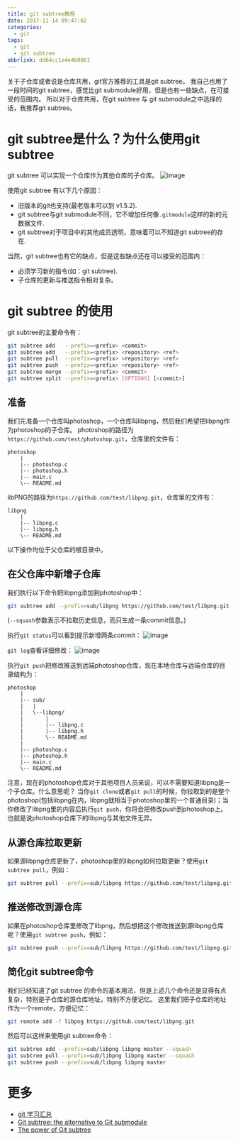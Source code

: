 ```yaml
---
title: git subtree教程
date: 2017-11-14 09:47:02
categories:
  - git
tags:
  - git
  - git subtree
abbrlink: dd64cc1e4e460861
---
```


关于子仓库或者说是仓库共用，git官方推荐的工具是git subtree。 我自己也用了一段时间的git subtree，感觉比git submodule好用，但是也有一些缺点，在可接受的范围内。
所以对于仓库共用，在git subtree 与 git submodule之中选择的话，我推荐git subtree。

# git subtree是什么？为什么使用git subtree

git subtree 可以实现一个仓库作为其他仓库的子仓库。
![image](http://qiniu.wangjinle.com/BeforeAfterGitSubtreeDiagram.png)

使用git subtree 有以下几个原因：
* 旧版本的git也支持(最老版本可以到 v1.5.2).
* git subtree与git submodule不同，它不增加任何像`.gitmodule`这样的新的元数据文件.
* git subtree对于项目中的其他成员透明，意味着可以不知道git subtree的存在.

当然，git subtree也有它的缺点，但是这些缺点还在可以接受的范围内：
* 必须学习新的指令(如：git subtree).
* 子仓库的更新与推送指令相对复杂。

# git subtree 的使用


git subtree的主要命令有：
```sh
git subtree add   --prefix=<prefix> <commit>
git subtree add   --prefix=<prefix> <repository> <ref>
git subtree pull  --prefix=<prefix> <repository> <ref>
git subtree push  --prefix=<prefix> <repository> <ref>
git subtree merge --prefix=<prefix> <commit>
git subtree split --prefix=<prefix> [OPTIONS] [<commit>]
```

## 准备

我们先准备一个仓库叫photoshop，一个仓库叫libpng，然后我们希望把libpng作为photoshop的子仓库。
photoshop的路径为`https://github.com/test/photoshop.git`，仓库里的文件有：
```
photoshop
    |
    |-- photoshop.c
    |-- photoshop.h
    |-- main.c
    \-- README.md
```
libPNG的路径为`https://github.com/test/libpng.git`，仓库里的文件有：
```
libpng
    |
    |-- libpng.c
    |-- libpng.h
    \-- README.md
```

以下操作均位于父仓库的根目录中。

## 在父仓库中新增子仓库

我们执行以下命令把libpng添加到photoshop中：
```sh
git subtree add --prefix=sub/libpng https://github.com/test/libpng.git master --squash
```
(`--squash`参数表示不拉取历史信息，而只生成一条commit信息。)

执行`git status`可以看到提示新增两条commit：
![image](http://qiniu.wangjinle.com/git_status.png)

`git log`查看详细修改：
![image](http://qiniu.wangjinle.com/git_log.png)

执行`git push`把修改推送到远端photoshop仓库，现在本地仓库与远端仓库的目录结构为：
```
photoshop
    |
    |-- sub/
    |   |
    |   \--libpng/
    |       |
    |       |-- libpng.c
    |       |-- libpng.h
    |       \-- README.md
    |
    |-- photoshop.c
    |-- photoshop.h
    |-- main.c
    \-- README.md
```

注意，现在的photoshop仓库对于其他项目人员来说，可以不需要知道libpng是一个子仓库。什么意思呢？
当你`git clone`或者`git pull`的时候，你拉取到的是整个photoshop(包括libpng在内，libpng就相当于photoshop里的一个普通目录)；当你修改了libpng里的内容后执行`git push`，你将会把修改push到photoshop上。
也就是说photoshop仓库下的libpng与其他文件无异。

## 从源仓库拉取更新

如果源libpng仓库更新了，photoshop里的libpng如何拉取更新？使用`git subtree pull`，例如：
```sh
git subtree pull --prefix=sub/libpng https://github.com/test/libpng.git master --squash
```

## 推送修改到源仓库

如果在photoshop仓库里修改了libpng，然后想把这个修改推送到源libpng仓库呢？使用`git subtree push`，例如：
```sh
git subtree push --prefix=sub/libpng https://github.com/test/libpng.git master
```

## 简化git subtree命令

我们已经知道了git subtree 的命令的基本用法，但是上述几个命令还是显得有点复杂，特别是子仓库的源仓库地址，特别不方便记忆。
这里我们把子仓库的地址作为一个remote，方便记忆：
```sh
git remote add -f libpng https://github.com/test/libpng.git
```
然后可以这样来使用git subtree命令：
```sh
git subtree add --prefix=sub/libpng libpng master --squash
git subtree pull --prefix=sub/libpng libpng master --squash
git subtree push --prefix=sub/libpng libpng master
```

# 更多

* [git 学习汇总](http://blog.wangjinle.com/posts/fd56adc47e2516b6.html)
* [Git subtree: the alternative to Git submodule](https://www.atlassian.com/blog/git/alternatives-to-git-submodule-git-subtree)
* [The power of Git subtree](https://legacy-developer.atlassian.com/blog/2015/05/the-power-of-git-subtree/)
